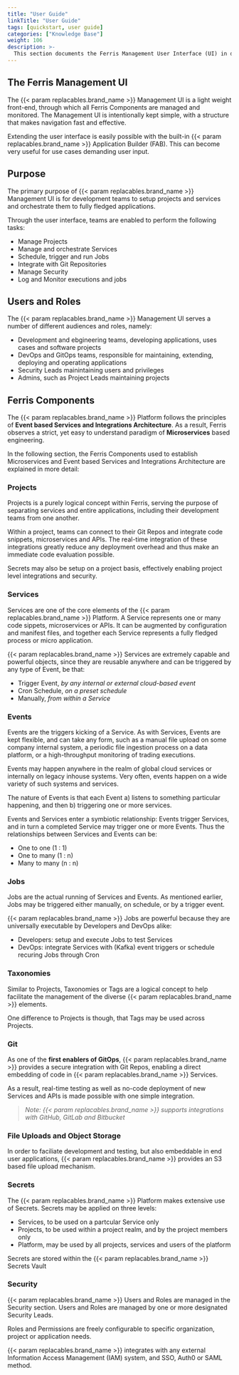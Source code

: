 ```yaml
---
title: "User Guide"
linkTitle: "User Guide"
tags: [quickstart, user guide]
categories: ["Knowledge Base"]
weight: 106
description: >-
  This section documents the Ferris Management User Interface (UI) in detail, so that you can quickly understand how Ferris is used effectively. Practical examples will further help in obtaining hands-on experience.
---
```


## The Ferris Management UI

The {{< param replacables.brand_name  >}} Management UI is a light weight front-end, through which all Ferris Components are managed and monitored. The Management UI is intentionally kept simple, with a structure that makes navigation fast and effective.

Extending the user interface is easily possible with the built-in {{< param replacables.brand_name  >}} Application Builder (FAB). This can become very useful for use cases demanding user input.

## Purpose

The primary purpose of {{< param replacables.brand_name  >}} Management UI is for development teams to setup projects and services and orchestrate them to fully fledged applications.

Through the user interface, teams are enabled to perform the following tasks:

- Manage Projects
- Manage and orchestrate Services
- Schedule, trigger and run Jobs
- Integrate with Git Repositories
- Manage Security
- Log and Monitor executions and jobs

## Users and Roles

The {{< param replacables.brand_name  >}} Management UI serves a number of different audiences and roles, namely:

- Development and ebgineering teams, developing applications, uses cases and software projects
- DevOps and GitOps teams, responsible for maintaining, extending, deploying and operating applications
- Security Leads mainintaining users and privileges
- Admins, such as Project Leads maintaining projects

## Ferris Components

The {{< param replacables.brand_name  >}} Platform follows the principles of **Event based Services and Integrations Architecture**. As a result, Ferris observes a strict, yet easy to understand paradigm of **Microservices** based engineering.

In the following section, the Ferris Components used to establish Microservices and Event based Services and Integrations Architecture are explained in more detail:

### Projects

Projects is a purely logical concept within Ferris, serving the purpose of separating services and entire applications, including their development teams from one another.

Within a project, teams can connect to their Git Repos and integrate code snippets, microservices and APIs. The real-time integration of these integrations greatly reduce any deployment overhead and thus make an immediate code evaluation possible.

Secrets may also be setup on a project basis, effectively enabling project level integrations and security.

### Services

Services are one of the core elements of the {{< param replacables.brand_name  >}} Platform. A Service represents one or many code sippets, microservices or APIs. It can be augmented by configuration and manifest files, and together each Service represents a fully fledged process or micro application.

{{< param replacables.brand_name  >}} Services are extremely capable and powerful objects, since they are reusable anywhere and can be triggered by any type of Event, be that:

- Trigger Event, _by any internal or external cloud-based event_
- Cron Schedule, _on a preset schedule_
- Manually, _from within a Service_

### Events

Events are the triggers kicking of a Service. As with Services, Events are kept flexible, and can take any form, such as a manual file upload on some company internal system, a periodic file ingestion process on a data platform, or a high-throughput monitoring of trading executions.

Events may happen anywhere in the realm of global cloud services or internally on legacy inhouse systems. Very often, events happen on a wide variety of such systems and services.

The nature of Events is that each Event a) listens to something particular happening, and then b) triggering one or more services.

Events and Services enter a symbiotic relationship: Events trigger Services, and in turn a completed Service may trigger one or more Events. Thus the relationships between Services and Events can be:

- One to one (1 : 1)
- One to many (1 : n)
- Many to many (n : n)

### Jobs

Jobs are the actual running of Services and Events. As mentioned earlier, Jobs may be triggered either manually, on schedule, or by a trigger event.

{{< param replacables.brand_name  >}} Jobs are powerful because they are universally executable by Developers and DevOps alike:

- Developers: setup and execute Jobs to test Services
- DevOps: integrate Services with (Kafka) event triggers or schedule recuring Jobs through Cron

### Taxonomies

Similar to Projects, Taxonomies or Tags are a logical concept to help facilitate the management of the diverse {{< param replacables.brand_name  >}} elements.

One difference to Projects is though, that Tags may be used across Projects.

### Git

As one of the **first enablers of GitOps**, {{< param replacables.brand_name  >}} provides a secure integration with Git Repos, enabling a direct embedding of code in {{< param replacables.brand_name  >}} Services.

As a result, real-time testing as well as no-code deployment of new Services and APIs is made possible with one simple integration.

> _Note: {{< param replacables.brand_name  >}} supports integrations with GitHub, GitLab and Bitbucket_

### File Uploads and Object Storage

In order to faciliate development and testing, but also embeddable in end user applications, {{< param replacables.brand_name  >}} provides an S3 based file upload mechanism.

### Secrets

The {{< param replacables.brand_name  >}} Platform makes extensive use of Secrets. Secrets may be applied on three levels:

- Services, to be used on a partcular Service only
- Projects, to be used within a project realm, and by the project members only
- Platform, may be used by all projects, services and users of the platform

Secrets are stored within the {{< param replacables.brand_name  >}} Secrets Vault

### Security

{{< param replacables.brand_name  >}} Users and Roles are managed in the Security section. Users and Roles are managed by one or more designated Security Leads.

Roles and Permissions are freely configurable to specific organization, project or application needs.

{{< param replacables.brand_name  >}} integrates with any external Information Access Management (IAM) system, and SSO, Auth0 or SAML method.
